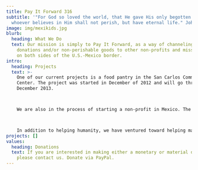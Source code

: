 ```yaml
---
title: Pay It Forward 316
subtitle: '"For God so loved the world, that He gave His only begotten Son, that
  whoever believes in Him shall not perish, but have eternal life." John 3:16'
image: img/mexikids.jpg
blurb:
  heading: What We Do
  text: Our mission is simply to Pay It Forward, as a way of channeling material
    donations and/or non-perishable goods to other non-profits and missionaries
    on both sides of the U.S.-Mexico border.
intro:
  heading: Projects
  text: >-
    One of our current projects is a food pantry in the San Carlos Community
    Center. The project was started in December of 2012 and will go through
    December 2013.



    We are also in the process of starting a non-profit in Mexico. The plan is to start an orphanage in Nuevo Progreso/Las Flores in memory of Regina Olivares, who died in Mexico in 1935. She left behind three daughters that had to fend for themselves, the youngest being 2-year-old Marina Graciela Garza Olivares. The motivation for the orphanage in Mexico is to help children who otherwise would not have the support of a safe environment and for an education, including college. Learn more about Niños Milagros de Dios.



    In addition to helping humanity, we have ventured toward helping man's best friend. We have seen that there is a great need for animal rescue, along with spaying and neuturing those unfortunate animals left to fend for themselves. We recently received a Pet Adoption Partnership Grant through PetSmart and are applying for grants to aid in spaying and neuturing animals in Mexico. 
projects: []
values:
  heading: Donations
  text: If you are interested in making either a monetary or material donation,
    please contact us. Donate via PayPal.
---
```

